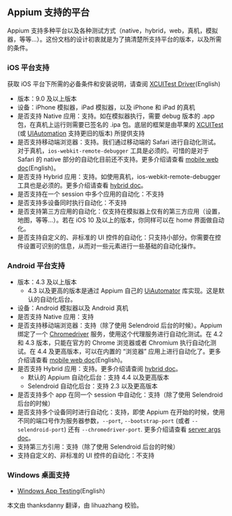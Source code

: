## Appium 支持的平台

Appium 支持多种平台以及各种测试方式（native，hybrid，web，真机，模拟器，等等...）。这份文档的设计初衷就是为了搞清楚所支持平台的版本，以及所需的条件。

### iOS 平台支持

获取 iOS 平台下所需的必备条件和安装说明，请查阅 [XCUITest Driver](/docs/en/drivers/ios-xcuitest.md)(English)

* 版本：9.0 及以上版本
* 设备：iPhone 模拟器，iPad 模拟器，以及 iPhone 和 iPad 的真机
* 是否支持 Native 应用：支持。如在模拟器执行，需要 debug 版本的 .app 包，在真机上运行则需要已签名的 .ipa 包。底层的框架是由苹果的 [XCUITest](https://developer.apple.com/reference/xctest) (或 [UIAutomation](https://web.archive.org/web/20160904214108/https://developer.apple.com/library/ios/documentation/DeveloperTools/Reference/UIAutomationRef/) 支持更旧的版本) 所提供支持
* 是否支持移动端浏览器：支持。我们通过移动端的 Safari 进行自动化测试。对于真机，`ios-webkit-remote-debugger` 工具是必须的。可惜的是对于 Safari 的 native 部分的自动化目前还不支持。更多介绍请查看 [mobile web doc](/docs/en/writing-running-appium/web/mobile-web.md)(English)。
* 是否支持 Hybrid 应用：支持。如使用真机，ios-webkit-remote-debugger 工具也是必须的。更多介绍请查看 [hybrid doc](/docs/cn/writing-running-appium/web/hybrid.md)。
* 是否支持在一个 session 中多个应用的自动化：不支持
* 是否支持多设备同时执行自动化：不支持
* 是否支持第三方应用的自动化：仅支持在模拟器上仅有的第三方应用（设置，地图，等等...）。若在 iOS 10 及以上的版本，你同样可以在 home 界面做自动化。
* 是否支持自定义的、非标准的 UI 控件的自动化：只支持小部分。你需要在控件设置可识别的信息，从而对一些元素进行一些基础的自动化操作。

### Android 平台支持

* 版本：4.3 及以上版本
  * 4.3 以及更高的版本是通过 Appium 自己的 [UiAutomator](http://developer.android.com/tools/testing-support-library/index.html#UIAutomator) 库实现。这是默认的自动化后台。
* 设备：Android 模拟器以及 Android 真机
* 是否支持 Native 应用：支持
* 是否支持移动端浏览器：支持（除了使用 Selendroid 后台的时候）。Appium 绑定了一个 [Chromedriver](http://chromedriver.chromium.org) 服务，使用这个代理服务进行自动化测试。在 4.2 和 4.3 版本，只能在官方的 Chrome 浏览器或者 Chromium 执行自动化测试。在 4.4 及更高版本，可以在内置的 “浏览器” 应用上进行自动化了。更多介绍请查看 [mobile web doc](/docs/en/writing-running-appium/web/mobile-web.md)(English)。
* 是否支持 Hybrid 应用：支持。更多介绍请查阅 [hybrid doc](/docs/cn/writing-running-appium/web/hybrid.md)。
  * 默认的 Appium 自动化后台：支持 4.4 以及更高版本
  * Selendroid 自动化后台：支持 2.3 以及更高版本
* 是否支持多个 app 在同一个 session 中自动化：支持（除了使用 Selendroid 后台的时候）
* 是否支持多个设备同时进行自动化：支持，即使 Appium 在开始的时候，使用不同的端口号作为服务器参数，`--port`, `--bootstrap-port` (或者 `--selendroid-port`) 还有 `--chromedriver-port`. 更多介绍请查看 [server args doc](/docs/cn/writing-running-appium/server-args.md)。
* 支持第三方引用：支持（除了使用 Selendroid 后台的时候）
* 支持自定义的、非标准的 UI 控件的自动化：不支持

### Windows 桌面支持

* [Windows App Testing](/docs/en/drivers/windows.md)(English)


本文由 thanksdanny 翻译，由 lihuazhang 校验。
